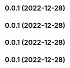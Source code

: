 ## 0.0.1 (2022-12-28)



## 0.0.1 (2022-12-28)



## 0.0.1 (2022-12-28)



## 0.0.1 (2022-12-28)



